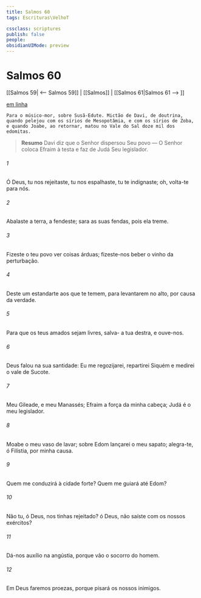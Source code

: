```yaml
---
title: Salmos 60
tags: Escrituras\VelhoT

cssclass: scriptures
publish: false
people:
obsidianUIMode: preview
---
```


# Salmos 60
[[Salmos 59| <-- Salmos 59]] | [[Salmos]] | [[Salmos 61|Salmos 61 --> ]]

[em linha](https://churchofjesuschrist.org/study/scriptures/ot/ps/60?lang=por)

```
Para o músico-mor, sobre Susã-Edute. Mictão de Davi, de doutrina, quando pelejou com os sírios de Mesopotâmia, e com os sírios de Zoba, e quando Joabe, ao retornar, matou no Vale do Sal doze mil dos edomitas.
```

> __Resumo__
Davi diz que o Senhor dispersou Seu povo — O Senhor coloca Efraim à testa e faz de Judá Seu legislador.

###### 1 
Ó Deus, tu nos rejeitaste, tu nos espalhaste, tu te indignaste; oh, volta-te para nós.

###### 2 
Abalaste a terra,  a fendeste; sara as suas fendas, pois ela treme.

###### 3 
Fizeste o teu povo ver coisas árduas; fizeste-nos beber o vinho da perturbação.

###### 4 
Deste um estandarte aos que te temem, para levantarem no alto, por causa da verdade. 

###### 5 
Para que os teus amados sejam livres, salva- a tua destra, e ouve-nos.

###### 6 
Deus falou na sua santidade: Eu me regozijarei, repartirei Siquém e medirei o vale de Sucote.

###### 7 
Meu  Gileade, e meu  Manassés; Efraim  a força da minha cabeça; Judá é o meu legislador.

###### 8 
Moabe  o meu vaso de lavar; sobre Edom lançarei o meu sapato; alegra-te, ó Filístia, por minha causa.

###### 9 
Quem me conduzirá à cidade forte? Quem me guiará até Edom?

###### 10 
Não  tu, ó Deus,  nos tinhas rejeitado?  ó Deus,  não saíste com os nossos exércitos?

###### 11 
Dá-nos auxílio na angústia, porque vão  o socorro do homem.

###### 12 
Em Deus faremos proezas, porque  pisará os nossos inimigos.

